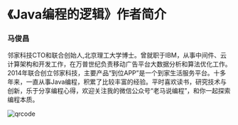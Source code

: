 # 《Java编程的逻辑》作者简介

### 马俊昌

邻家科技CTO和联合创始人,北京理工大学博士。曾就职于IBM，从事中间件、云计算架构和开发工作，在万普世纪负责移动广告平台大数据分析和算法优化工作。2014年联合创立邻家科技，主要产品“到位APP”是一个到家生活服务平台。十多年来，一直从事Java编程，积累了比较丰富的经验。平时喜欢读书，研究技术与创新，乐于分享编程心得，欢迎关注我的微信公众号“老马说编程”，和你一起探索编程本质。

![qrcode](https://images2015.cnblogs.com/blog/924211/201605/924211-20160507122741935-343359744.jpg)